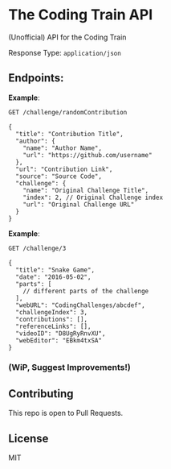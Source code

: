 # The Coding Train API

(Unofficial) API for the Coding Train

Response Type: `application/json`

## Endpoints:


**Example**: 
```bash
GET /challenge/randomContribution
```
```jsonc
{
  "title": "Contribution Title",
  "author": {
    "name": "Author Name",
    "url": "https://github.com/username"
  },
  "url": "Contribution Link",
  "source": "Source Code",
  "challenge": {
    "name": "Original Challenge Title",
    "index": 2, // Original Challenge index
    "url": "Original Challenge URL"
  }
}
```


**Example**: 
```bash
GET /challenge/3
```
```jsonc
{
  "title": "Snake Game",
  "date": "2016-05-02",
  "parts": [
    // different parts of the challenge
  ],
  "webURL": "CodingChallenges/abcdef",
  "challengeIndex": 3,
  "contributions": [],
  "referenceLinks": [],
  "videoID": "D8UgRyRnvXU",
  "webEditor": "EBkm4txSA"
}
```

### (WiP, Suggest Improvements!)

## Contributing
This repo is open to Pull Requests.

## License
MIT

